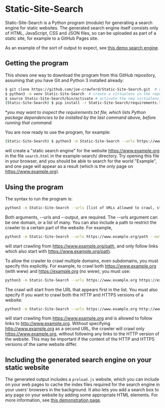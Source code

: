 # Static-Site-Search

Static-Site-Search is a Python program (module) for generating a search engine for static websites. The generated search engine itself consists only of HTML, JavaScript, CSS and JSON files, so can be uploaded as part of a static site, for example to a GitHub Pages site.

As an example of the sort of output to expect, see [this demo search engine](https://joe-crawford.github.io/Static-Site-Search/search-demo/search.html).

## Getting the program

This shows one way to download the program from this GitHub repository, assuming that you have Git and Python 3 installed already:

```bash
$ git clone https://github.com/joe-crawford/Static-Site-Search.git  # download the repository from GitHub
$ python3 -m venv Static-Site-Search  # create a virtualenv in the repository directory
$ source Static-Site-Search/bin/activate # activate the new virtualenv, the shell prompt should change:
(Static-Site-Search) $ pip install -r Static-Site-Search/requirements.txt # install dependencies*
```
\**you may want to inspect the requirements.txt file, which lists Python package dependencies to be installed by the last command above, before running that command.*

You are now ready to use the program, for example:

```bash
(Static-Site-Search) $ python3 -m Static-Site-Search --urls https://www.example.org --output example-search/
```
will create a "static search engine" for the website https://www.example.org in the file `search.html` in the example-search/ directory. Try opening this file in your browser, and you should be able to search for the world "Example", and one page will appear as a result (which is the only page on https://www.example.org).

## Using the program

The syntax to run the program is:
```bash
python3 -m Static-Site-Search --urls [list of URLs allowed to crawl, starting at the first] --output [output directory]
```
Both arguments, --urls and --output, are required. The --urls argument can be one domain, or a list of many. You can also include a path to restrict the crawler to a certain part of the website. For example, 
```bash
python3 -m Static-Site-Search --urls https://www.example.org/path --output output/
```
will start crawling from https://www.example.org/path, and only follow links which also start with https://www.example.org/path.

To allow the crawler to crawl multiple domains, even subdomains, you must specify this explicitly. For example, to crawl both https://www.example.org (with www) and https://example.org (no www), you must use:
```bash
python3 -m Static-Site-Search --urls https://www.example.org https://example.org --output output/
```

The crawl will start from the URL that appears first in the list. You must also specify if you want to crawl both the HTTP and HTTPS versions of a website:
```bash
python3 -m Static-Site-Search --urls https://www.example.org http://www.example.org --output output/
```
will start crawling from https://www.example.org and is allowed to follow links to http://www.example.org. Without specifying http://www.example.org as a second URL, the crawler will crawl only https://www.example.org, without following any links to the HTTP version of the website. This may be important if the content of the HTTP and HTTPS versions of the same website differ.

## Including the generated search engine on your static website

The generated output includes a `preload.js` website, which you can include on your web pages to cache the index files required for the search engine in your users' browsers in the background. It also lets you add a search box to any page on your website by adding some appropriate HTML elements. For more information, see [this demonstration page](https://joe-crawford.github.io/Static-Site-Search/search-demo/index.html).